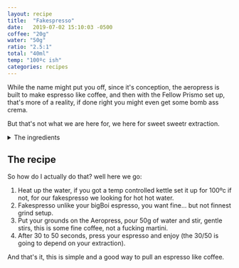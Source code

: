```yaml
---
layout: recipe
title:  "Fakespresso"
date:   2019-07-02 15:10:03 -0500
coffee: "20g"
water: "50g"
ratio: "2.5:1"
total: "40ml"
temp: "100ºc ish"
categories: recipes
---
```


While the name might put you off, since it's conception, the aeropress is built to make espresso like coffee, and then with the Fellow Prismo set up, that's more of a reality, if done right you might even get some bomb ass crema.

But that's not what we are here for, we here for sweet sweetr extraction.

<details>
    <Summary class="recipeSummary">The ingredients</Summary>
        <ul class="recipeIngredients">
            <li>Coffee <span>{{ page.coffee }}</span></li>
            <li>Water <span>{{ page.water }}</span></li>
            <li>Ratio <span>{{ page.ratio }}</span></li>
            <li>Temp <span>{{ page.temp }}</span></li>
        </ul>
</details>
<h2>The recipe</h2>

So how do I actually do that? well here we go:

1. Heat up the water, if you got a temp controlled kettle set it up for 100ºc if not, for our fakespresso we looking for hot hot water.
2. Fakespresso unlike your bigBoi espresso, you want fine... but not finnest grind setup.
3. Put your grounds on the Aeropress, pour 50g of water and stir, gentle stirs, this is some fine coffee, not a fucking martini.
4. After 30 to 50 seconds, press your espresso and enjoy (the 30/50 is going to depend on your extraction).


And that's it, this is simple and a good way to pull an espresso like coffee.
